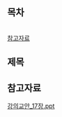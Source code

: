 ## 목차

[](#)   
[참고자료](#참고자료)

## **제목**

## 참고자료

[강의교안_17장.ppt](https://github.com/abarthdew/this-is-Java/blob/main/00.basics/files/%EA%B0%95%EC%9D%98%EA%B5%90%EC%95%88_17%EC%9E%A5.ppt)